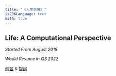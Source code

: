 ```yaml
---
title: "《人生启蒙》"
isCJKLanguage: true
math: true
---
```


## Life: A Computational Perspective

_Started From August 2018_

_Would Resume in Q3 2022_

[前言](preface) & [提纲](outline)